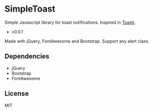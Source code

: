 # SimpleToast
Simple Javascript library for toast notifications. Inspired in [Toastr](https://github.com/CodeSeven/toastr).
- v0.0.1

Made with jQuery, FontAwesome and Bootstrap. Support any alert class.

## Dependencies
- jQuery
- Bootstrap
- FontAwesome

## License
MIT
